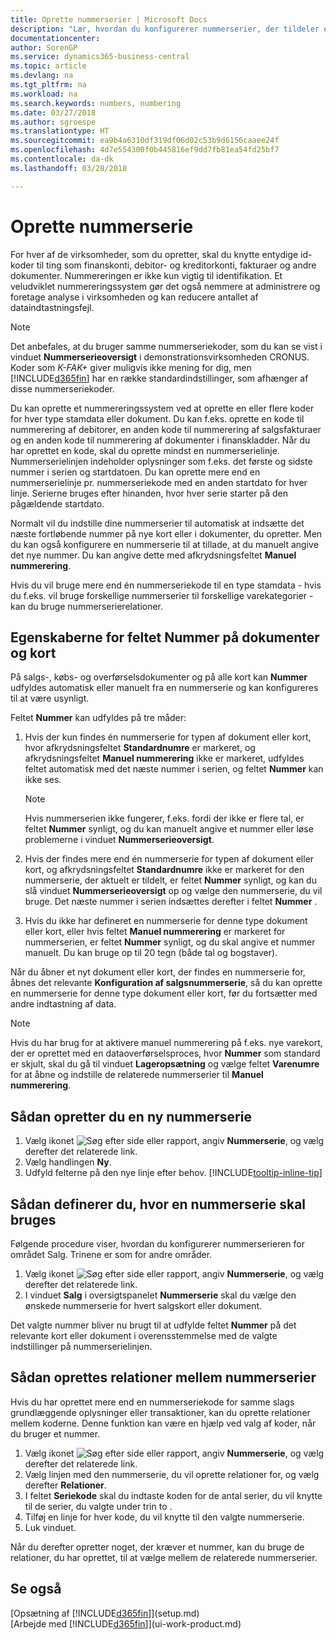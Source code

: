 ```yaml
---
title: Oprette nummerserier | Microsoft Docs
description: "Lær, hvordan du konfigurerer nummerserier, der tildeler entydige ID-koder til konti og dokumenter i Business Central."
documentationcenter: 
author: SorenGP
ms.service: dynamics365-business-central
ms.topic: article
ms.devlang: na
ms.tgt_pltfrm: na
ms.workload: na
ms.search.keywords: numbers, numbering
ms.date: 03/27/2018
ms.author: sgroespe
ms.translationtype: HT
ms.sourcegitcommit: ea9b4a6310df319df06d02c53b9d6156caaee24f
ms.openlocfilehash: 4d7e554300f0b445816ef9dd7fb81ea54fd25bf7
ms.contentlocale: da-dk
ms.lasthandoff: 03/28/2018

---
```

# <a name="create-number-series"></a>Oprette nummerserie
For hver af de virksomheder, som du opretter, skal du knytte entydige id-koder til ting som finanskonti, debitor- og kreditorkonti, fakturaer og andre dokumenter. Nummereringen er ikke kun vigtig til identifikation. Et veludviklet nummereringssystem gør det også nemmere at administrere og foretage analyse i virksomheden og kan reducere antallet af dataindtastningsfejl.

> [!NOTE]  
>   Det anbefales, at du bruger samme nummerseriekoder, som du kan se vist i vinduet **Nummerserieoversigt** i demonstrationsvirksomheden CRONUS. Koder som *K-FAK+* giver muligvis ikke mening for dig, men [!INCLUDE[d365fin](includes/d365fin_md.md)] har en række standardindstillinger, som afhænger af disse nummerseriekoder.

Du kan oprette et nummereringssystem ved at oprette en eller flere koder for hver type stamdata eller dokument. Du kan f.eks. oprette en kode til nummerering af debitorer, en anden kode til nummerering af salgsfakturaer og en anden kode til nummerering af dokumenter i finanskladder. Når du har oprettet en kode, skal du oprette mindst en nummerserielinje. Nummerserielinjen indeholder oplysninger som f.eks. det første og sidste nummer i serien og startdatoen. Du kan oprette mere end en nummerserielinje pr. nummerseriekode med en anden startdato for hver linje. Serierne bruges efter hinanden, hvor hver serie starter på den pågældende startdato.

Normalt vil du indstille dine nummerserier til automatisk at indsætte det næste fortløbende nummer på nye kort eller i dokumenter, du opretter. Men du kan også konfigurere en nummerserie til at tillade, at du manuelt angive det nye nummer. Du kan angive dette med afkrydsningsfeltet **Manuel nummerering**.

Hvis du vil bruge mere end én nummerseriekode til en type stamdata - hvis du f.eks. vil bruge forskellige nummerserier til forskellige varekategorier - kan du bruge nummerserierelationer.

## <a name="behavior-of-the-no-field-on-documents-and-cards"></a>Egenskaberne for feltet Nummer på dokumenter og kort
På salgs-, købs- og overførselsdokumenter og på alle kort kan **Nummer** udfyldes automatisk eller manuelt fra en nummerserie og kan konfigureres til at være usynligt.

Feltet **Nummer** kan udfyldes på tre måder:

1. Hvis der kun findes én nummerserie for typen af dokument eller kort, hvor afkrydsningsfeltet **Standardnumre** er markeret, og afkrydsningsfeltet **Manuel nummerering** ikke er markeret, udfyldes feltet automatisk med det næste nummer i serien, og feltet **Nummer** kan ikke ses.

    > [!NOTE]  
    > Hvis nummerserien ikke fungerer, f.eks. fordi der ikke er flere tal, er feltet **Nummer** synligt, og du kan manuelt angive et nummer eller løse problemerne i vinduet **Nummerserieoversigt**.

2. Hvis der findes mere end én nummerserie for typen af dokument eller kort, og afkrydsningsfeltet **Standardnumre** ikke er markeret for den nummerserie, der aktuelt er tildelt, er feltet **Nummer** synligt, og kan du slå vinduet **Nummerserieoversigt** op og vælge den nummerserie, du vil bruge. Det næste nummer i serien indsættes derefter i feltet **Nummer** .

3. Hvis du ikke har defineret en nummerserie for denne type dokument eller kort, eller hvis feltet **Manuel nummerering** er markeret for nummerserien, er feltet **Nummer** synligt, og du skal angive et nummer manuelt. Du kan bruge op til 20 tegn (både tal og bogstaver).

Når du åbner et nyt dokument eller kort, der findes en nummerserie for, åbnes det relevante **Konfiguration af salgsnummerserie**, så du kan oprette en nummerserie for denne type dokument eller kort, før du fortsætter med andre indtastning af data.

> [!NOTE]  
> Hvis du har brug for at aktivere manuel nummerering på f.eks. nye varekort, der er oprettet med en dataoverførselsproces, hvor **Nummer** som standard er skjult, skal du gå til vinduet **Lageropsætning** og vælge feltet **Varenumre** for at åbne og indstille de relaterede nummerserier til **Manuel nummerering**.

## <a name="to-create-a-new-number-series"></a>Sådan opretter du en ny nummerserie
1. Vælg ikonet ![Søg efter side eller rapport](media/ui-search/search_small.png "Ikonet Søg efter side eller rapport"), angiv **Nummerserie**, og vælg derefter det relaterede link.
2. Vælg handlingen **Ny**.
3. Udfyld felterne på den nye linje efter behov. [!INCLUDE[tooltip-inline-tip](includes/tooltip-inline-tip_md.md)]

## <a name="to-set-up-where-a-number-series-is-used"></a>Sådan definerer du, hvor en nummerserie skal bruges
Følgende procedure viser, hvordan du konfigurerer nummerserieren for området Salg. Trinene er som for andre områder.
1. Vælg ikonet ![Søg efter side eller rapport](media/ui-search/search_small.png "Ikonet Søg efter side eller rapport"), angiv **Nummerserie**, og vælg derefter det relaterede link.
2. I vinduet **Salg** i oversigtspanelet **Nummerserie** skal du vælge den ønskede nummerserie for hvert salgskort eller dokument.

Det valgte nummer bliver nu brugt til at udfylde feltet **Nummer** på det relevante kort eller dokument i overensstemmelse med de valgte indstillinger på nummerserielinjen.

## <a name="to-create-relationships-between-number-series"></a>Sådan oprettes relationer mellem nummerserier
Hvis du har oprettet mere end en nummerseriekode for samme slags grundlæggende oplysninger eller transaktioner, kan du oprette relationer mellem koderne. Denne funktion kan være en hjælp ved valg af koder, når du bruger et nummer.

1. Vælg ikonet ![Søg efter side eller rapport](media/ui-search/search_small.png "Ikonet Søg efter side eller rapport"), angiv **Nummerserie**, og vælg derefter det relaterede link.
2. Vælg linjen med den nummerserie, du vil oprette relationer for, og vælg derefter **Relationer**.
3. I feltet **Seriekode** skal du indtaste koden for de antal serier, du vil knytte til de serier, du valgte under trin to .
4. Tilføj en linje for hver kode, du vil knytte til den valgte nummerserie.
5. Luk vinduet.

Når du derefter opretter noget, der kræver et nummer, kan du bruge de relationer, du har oprettet, til at vælge mellem de relaterede nummerserier.

## <a name="see-also"></a>Se også
[Opsætning af [!INCLUDE[d365fin](includes/d365fin_md.md)]](setup.md)  
[Arbejde med [!INCLUDE[d365fin](includes/d365fin_md.md)]](ui-work-product.md)  

